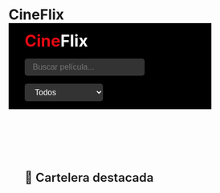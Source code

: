 # CineFlix
<!DOCTYPE html>
<html lang="es">
<head>
  <meta charset="UTF-8" />
  <meta name="viewport" content="width=device-width, initial-scale=1" />
  <title>CineFlix</title>
  <style>
    /* Reset básico */
    * {
      margin: 0;
      padding: 0;
      box-sizing: border-box;
    }

    body {
      background-color: #141414;
      color: #fff;
      font-family: 'Helvetica Neue', Helvetica, Arial, sans-serif;
      min-height: 100vh;
      display: flex;
      flex-direction: column;
    }

    /* Header tipo Netflix */
    header {
      background-color: #000;
      padding: 1rem 2rem;
      display: flex;
      align-items: center;
      justify-content: space-between;
      flex-wrap: wrap;
      gap: 1rem;
      position: sticky;
      top: 0;
      z-index: 100;
    }

    .logo {
      font-size: 2rem;
      font-weight: bold;
      color: #e50914;
      user-select: none;
    }

    .logo span {
      color: white;
    }

    header input, header select {
      padding: 0.5rem 1rem;
      font-size: 1rem;
      border-radius: 5px;
      border: none;
      background-color: #333;
      color: white;
      min-width: 150px;
    }

    /* Secciones */
    .seccion {
      padding: 2rem;
      flex-grow: 1;
    }

    .seccion h2 {
      margin-bottom: 1rem;
      font-weight: 600;
      font-size: 1.5rem;
    }

    /* Estilo tipo carrusel */
    .movie-row {
      display: flex;
      gap: 1rem;
      overflow-x: auto;
      padding-bottom: 1rem;
      scrollbar-width: thin;
      scrollbar-color: #e50914 transparent;
    }

    .movie-row::-webkit-scrollbar {
      height: 8px;
    }

    .movie-row::-webkit-scrollbar-track {
      background: transparent;
    }

    .movie-row::-webkit-scrollbar-thumb {
      background-color: #e50914;
      border-radius: 10px;
    }

    .movie-card {
      min-width: 200px;
      background-color: #222;
      border-radius: 10px;
      overflow: hidden;
      transition: transform 0.2s ease;
      flex-shrink: 0;
      cursor: pointer;
      box-shadow: 0 0 10px rgba(0,0,0,0.5);
      display: flex;
      flex-direction: column;
      height: 360px;
    }

    .movie-card:hover {
      transform: scale(1.07);
      box-shadow: 0 0 15px #e50914;
    }

    .movie-card img {
      width: 100%;
      height: 300px;
      object-fit: cover;
      flex-shrink: 0;
    }

    .movie-info {
      padding: 0.6rem 0.8rem;
      flex-grow: 1;
      display: flex;
      flex-direction: column;
      justify-content: space-between;
    }

    .movie-info h3 {
      font-size: 1rem;
      margin-bottom: 0.3rem;
      line-height: 1.2;
      flex-grow: 1;
    }

    .movie-info button {
      background-color: #e50914;
      border: none;
      color: white;
      padding: 0.5rem;
      width: 100%;
      border-radius: 5px;
      cursor: pointer;
      font-weight: 600;
      font-size: 0.9rem;
      transition: background-color 0.3s ease;
    }

    .movie-info button:hover {
      background-color: #b0060e;
    }

    /* Responsive */
    @media (max-width: 600px) {
      header {
        flex-direction: column;
        align-items: flex-start;
      }

      header input, header select {
        width: 100%;
        min-width: unset;
      }

      .movie-card {
        min-width: 150px;
        height: 280px;
      }

      .movie-card img {
        height: 220px;
      }
    }
  </style>
</head>
<body>
  <header>
    <div class="logo">Cine<span>Flix</span></div>
    <input type="text" id="buscador" placeholder="Buscar película..." autocomplete="off" />
    <select id="genero" aria-label="Filtrar por género">
      <option value="todos">Todos</option>
      <option value="Acción">Acción</option>
      <option value="Ciencia ficción">Ciencia ficción</option>
      <option value="Drama">Drama</option>
      <option value="Comedia">Comedia</option>
      <option value="Histórica">Histórica</option>
    </select>
  </header>

  <section class="seccion">
    <h2>🎥 Cartelera destacada</h2>
    <div class="movie-row" id="peliculas" aria-live="polite" aria-label="Listado de películas"></div>
  </section>

  <script>
    // Datos de películas embebidos (sin fetch)
    const peliculas = [
      {
        id: 1,
        titulo: "Oppenheimer",
        genero: ["Drama", "Histórica"],
        descripcion: "Biografía de J. Robert Oppenheimer y el desarrollo de la bomba atómica.",
        imagen: "https://i.imgur.com/54YkM0H.jpg", // Puedes cambiar por tus imágenes
        trailer: "https://www.youtube.com/watch?v=8bXcWBc9D0Y"
      },
      {
        id: 2,
        titulo: "Godzilla Minus One",
        genero: ["Acción", "Ciencia ficción"],
        descripcion: "Godzilla ataca el Japón de posguerra.",
        imagen: "https://i.imgur.com/CSXPRx3.jpg",
        trailer: "https://www.youtube.com/watch?v=Kng9P1R8TZM"
      },
      {
        id: 3,
        titulo: "Spider-Man: No Way Home",
        genero: ["Acción", "Aventura"],
        descripcion: "Peter Parker enfrenta consecuencias en multiversos.",
        imagen: "https://i.imgur.com/tM5NDs7.jpg",
        trailer: "https://www.youtube.com/watch?v=JfVOs4VSpmA"
      },
      {
        id: 4,
        titulo: "Dune: Parte Dos",
        genero: ["Ciencia ficción", "Acción"],
        descripcion: "La continuación épica de Dune.",
        imagen: "https://i.imgur.com/OMTTrvO.jpg",
        trailer: "https://www.youtube.com/watch?v=U2nF1gC8Vyc"
      }
    ];

    const contenedor = document.getElementById('peliculas');
    const buscador = document.getElementById('buscador');
    const generoSelect = document.getElementById('genero');

    // Función para mostrar películas en pantalla
    function mostrarPeliculas(lista) {
      contenedor.innerHTML = '';
      if(lista.length === 0) {
        contenedor.innerHTML = '<p style="color:#bbb; padding:1rem;">No se encontraron películas.</p>';
        return;
      }
      lista.forEach(pelicula => {
        const div = document.createElement('div');
        div.className = 'movie-card';
        div.setAttribute('tabindex', '0');
        div.innerHTML = `
          <img src="${pelicula.imagen}" alt="Poster de ${pelicula.titulo}" loading="lazy" />
          <div class="movie-info">
            <h3>${pelicula.titulo}</h3>
            <button aria-label="Ver detalles de ${pelicula.titulo}" onclick="verDetalles(${pelicula.id})">Ver</button>
          </div>
        `;
        contenedor.appendChild(div);
      });
    }

    // Función para filtrar según búsqueda y género
    function filtrarPeliculas() {
      const texto = buscador.value.toLowerCase();
      const genero = generoSelect.value;
      const filtradas = peliculas.filter(p => {
        const cumpleTexto = p.titulo.toLowerCase().includes(texto);
        const cumpleGenero = genero === 'todos' || p.genero.includes(genero);
        return cumpleTexto && cumpleGenero;
      });
      mostrarPeliculas(filtradas);
    }

    // Evento de búsqueda
    buscador.addEventListener('input', filtrarPeliculas);

    // Evento de filtro por género
    generoSelect.addEventListener('change', filtrarPeliculas);

    // Función para ir a la página de detalles (puedes crear movie.html y manejar id)
    function verDetalles(id) {
      alert("Aquí podrías ir a la página de detalles de la película con id: " + id);
      // Por ejemplo: window.location.href = `movie.html?id=${id}`;
    }

    // Mostrar todas al cargar
    document.addEventListener('DOMContentLoaded', () => {
      mostrarPeliculas(peliculas);
    });
  </script>
</body>
</html>
